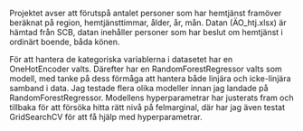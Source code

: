 Projektet avser att förutspå antalet personer som har hemtjänst framöver beräknat på region, hemtjänsttimmar, ålder, år, mån. Datan (ÄO_htj.xlsx) är hämtad från SCB, datan inehåller personer som har beslut om hemtjänst i ordinärt boende, båda könen.

För att hantera de kategoriska variablerna i datasetet har en OneHotEncoder valts. 
Därefter har en RandomForestRegressor valts som modell, med tanke på dess förmåga att hantera både linjära och icke-linjära samband i data. Jag testade flera olika modeller innan jag landade på RandomForestRegressor.
Modellens hyperparametrar har justerats fram och tillbaka för att försöka hitta rätt nivå på felmarginal, där har jag även testat GridSearchCV för att få hjälp med hyperparametrar.
